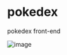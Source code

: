 # pokedex
pokedex front-end

![image](https://user-images.githubusercontent.com/80142418/208240997-cafbdd55-22bf-4828-9d7a-a94934ef66a3.png)

